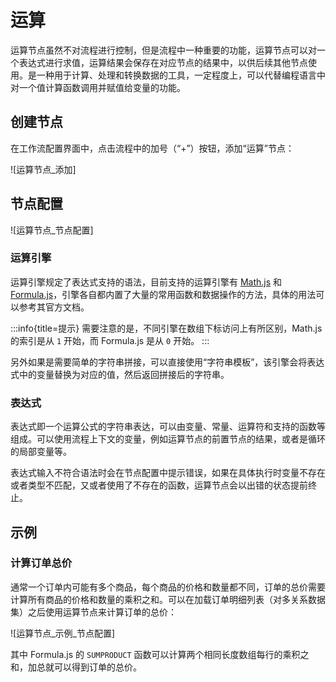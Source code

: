 # 运算

运算节点虽然不对流程进行控制，但是流程中一种重要的功能，运算节点可以对一个表达式进行求值，运算结果会保存在对应节点的结果中，以供后续其他节点使用。是一种用于计算、处理和转换数据的工具，一定程度上，可以代替编程语言中对一个值计算函数调用并赋值给变量的功能。

## 创建节点

在工作流配置界面中，点击流程中的加号（“+”）按钮，添加“运算”节点：

![运算节点_添加]

## 节点配置

![运算节点_节点配置]

### 运算引擎

运算引擎规定了表达式支持的语法，目前支持的运算引擎有 [Math.js](https://mathjs.org/) 和 [Formula.js](https://formulajs.info/)，引擎各自都内置了大量的常用函数和数据操作的方法，具体的用法可以参考其官方文档。

:::info{title=提示}
需要注意的是，不同引擎在数组下标访问上有所区别，Math.js 的索引是从 `1` 开始，而 Formula.js 是从 `0` 开始。
:::

另外如果是需要简单的字符串拼接，可以直接使用“字符串模板”，该引擎会将表达式中的变量替换为对应的值，然后返回拼接后的字符串。

### 表达式

表达式即一个运算公式的字符串表达，可以由变量、常量、运算符和支持的函数等组成。可以使用流程上下文的变量，例如运算节点的前置节点的结果，或者是循环的局部变量等。

表达式输入不符合语法时会在节点配置中提示错误，如果在具体执行时变量不存在或者类型不匹配，又或者使用了不存在的函数，运算节点会以出错的状态提前终止。

## 示例

### 计算订单总价

通常一个订单内可能有多个商品，每个商品的价格和数量都不同，订单的总价需要计算所有商品的价格和数量的乘积之和。可以在加载订单明细列表（对多关系数据集）之后使用运算节点来计算订单的总价：

![运算节点_示例_节点配置]

其中 Formula.js 的 `SUMPRODUCT` 函数可以计算两个相同长度数组每行的乘积之和，加总就可以得到订单的总价。